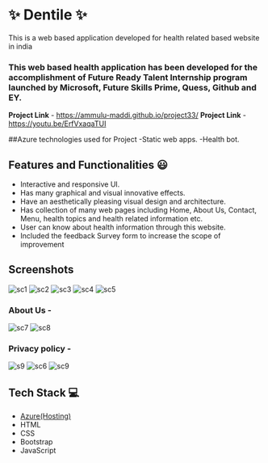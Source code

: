 
# ✨ Dentile  ✨

This is a web based application developed for health related  based website in india

### This web based health application has been developed for the accomplishment of Future Ready Talent Internship program launched by Microsoft, Future Skills Prime, Quess, Github and EY.


**Project Link** - https://ammulu-maddi.github.io/project33/
**Project Link** -https://youtu.be/ErfVxaqaTUI

##Azure technologies used for Project
-Static web apps.
-Health bot.


## Features and Functionalities 😃

- Interactive and responsive UI.
- Has many graphical and visual innovative effects.
- Have an aesthetically pleasing visual design and architecture.
- Has collection of many web pages including Home, About Us, Contact, Menu, health topics and health related information etc.
- User can know about health information through this website.
- Included the feedback Survey form to increase the scope of improvement 

## Screenshots

![sc1](https://user-images.githubusercontent.com/117430543/208092677-348204aa-95c7-495c-b024-9fac43d20675.JPG) 
![sc2](https://user-images.githubusercontent.com/117430543/208092635-61ef7031-d8dc-42f6-9657-cb02b0ef85d6.JPG)
![sc3](https://user-images.githubusercontent.com/117430543/208092645-6abda4f2-d2ac-42c6-a1da-e274c5f54e78.JPG)
![sc4](https://user-images.githubusercontent.com/117430543/208092656-68b5629b-eed1-4d63-8433-c111e39c31b9.JPG)
![sc5](https://user-images.githubusercontent.com/117430543/208092663-38295908-d8c8-4c00-ba4f-aed3d18a8467.JPG)

### About Us -




![sc7](https://user-images.githubusercontent.com/117430543/208094428-703a7d36-0702-4192-953f-72ecc47f0903.JPG)
![sc8](https://user-images.githubusercontent.com/117430543/208094432-562eafcf-ee0f-460d-976f-e297fe6b4b99.JPG)


### Privacy policy -



![s9](https://user-images.githubusercontent.com/117430543/208094570-612b15eb-efb9-4821-a198-4fc3f7565cbc.JPG)
![sc6](https://user-images.githubusercontent.com/117430543/208094609-e8fd2a34-7888-478a-97f6-756e366855d4.JPG)
![sc9](https://user-images.githubusercontent.com/117430543/208094638-49c74e73-d0db-46f7-bb9a-a31a99752d28.JPG)

## Tech Stack 💻

- [Azure(Hosting)](https://azure.microsoft.com/en-in/features/azure-portal/)
- HTML
- CSS
- Bootstrap
- JavaScript

